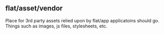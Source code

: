 ## flat/asset/vendor
Place for 3rd party assets relied upon by flat/app applicatoins should go. Things such as images, js files, stylesheets, etc. 